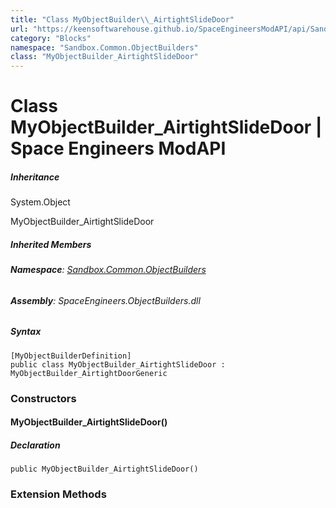 ```yaml
---
title: "Class MyObjectBuilder\\_AirtightSlideDoor"
url: "https://keensoftwarehouse.github.io/SpaceEngineersModAPI/api/Sandbox.Common.ObjectBuilders.MyObjectBuilder_AirtightSlideDoor.html"
category: "Blocks"
namespace: "Sandbox.Common.ObjectBuilders"
class: "MyObjectBuilder_AirtightSlideDoor"
---
```


# Class MyObjectBuilder\_AirtightSlideDoor | Space Engineers ModAPI

##### Inheritance

System.Object

MyObjectBuilder\_AirtightSlideDoor

##### Inherited Members

###### **Namespace**: [Sandbox.Common.ObjectBuilders](https://keensoftwarehouse.github.io/SpaceEngineersModAPI/api/Sandbox.Common.ObjectBuilders.html)

###### **Assembly**: SpaceEngineers.ObjectBuilders.dll

##### Syntax

```
[MyObjectBuilderDefinition]
public class MyObjectBuilder_AirtightSlideDoor : MyObjectBuilder_AirtightDoorGeneric
```

### [](#constructors)Constructors

#### [](#Sandbox_Common_ObjectBuilders_MyObjectBuilder_AirtightSlideDoor__ctor)MyObjectBuilder\_AirtightSlideDoor()

##### Declaration

```
public MyObjectBuilder_AirtightSlideDoor()
```

### [](#extensionmethods)Extension Methods